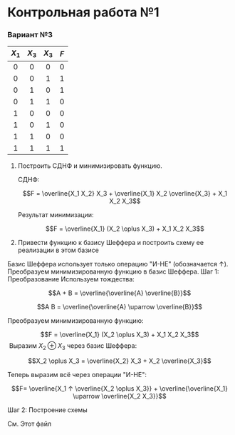 # Контрольная работа №1
### Вариант №3

| $X_1$ | $X_3$ | $X_3$ | $F$ |
|:-----:|:-----:|:-----:|:---:|
|0|0|0|0|
|0|0|1|1|
|0|1|0|1|
|0|1|1|0|
|1|0|0|0|
|1|0|1|0|
|1|1|0|0|
|1|1|1|1|

1) Построить СДНФ и минимизировать функцию.

    СДНФ:

    $$F = \overline{X_1 X_2} X_3 + \overline{X_1} X_2 \overline{X_3} + X_1 X_2 X_3$$

    Результат минимизации: 

    $$F = \overline{X_1} (X_2 \oplus X_3) + X_1 X_2 X_3$$

2) Привести функцию к базису Шеффера и построить схему ее реализации в этом базисе

Базис Шеффера использует только операцию "И-НЕ" (обозначается $\uparrow$). Преобразуем минимизированную функцию в базис Шеффера.
Шаг 1: Преобразование
Используем тождества:

$$A + B = \overline{\overline{A} \overline{B}}$$

$$A B = \overline{\overline{A} \uparrow \overline{B}}$$

Преобразуем минимизированную функцию:

$$F = \overline{X_1} (X_2 \oplus X_3) + X_1 X_2 X_3$$
​
Выразим $X_2 \oplus X_3$ через базис Шеффера:

$$X_2 \oplus X_3 = \overline{X_2} X_3 + X_2 \overline{X_3}$$

Теперь выразим всё через операции "И-НЕ":

$$F= \overline{X_1 ↑ \overline{X_2 \oplus X_3}} + \overline{\overline{X_1} \uparrow \overline{X_2 X_3}}$$

Шаг 2: Построение схемы

См. Этот файл
